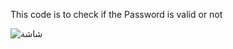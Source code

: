 
This code is to check if the Password is valid or not 






![شاشة](https://github.com/Tojan-Naiem/Password-Flutter/assets/131993607/71d2a8ba-3c3f-4f2f-a43d-73da07b5ee5e)

